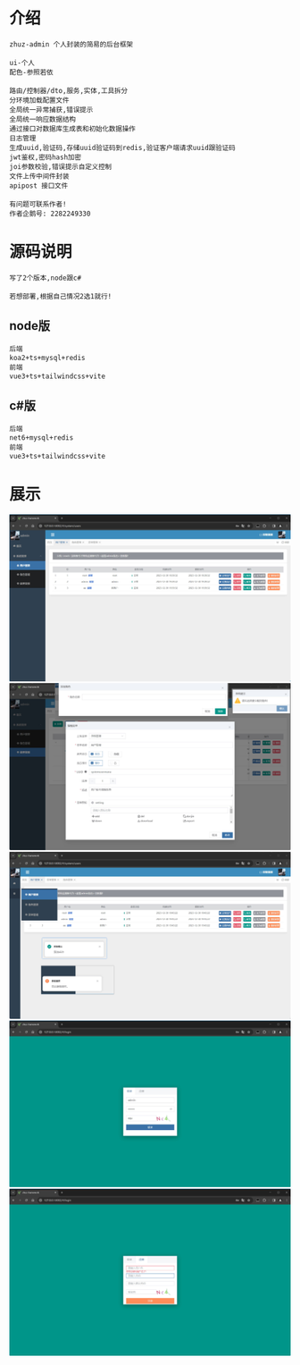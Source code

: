 # 介绍

```
zhuz-admin 个人封装的简易的后台框架

ui-个人
配色-参照若依

路由/控制器/dto,服务,实体,工具拆分
分环境加载配置文件
全局统一异常捕获,错误提示
全局统一响应数据结构
通过接口对数据库生成表和初始化数据操作
日志管理
生成uuid,验证码,存储uuid验证码到redis,验证客户端请求uuid跟验证码
jwt鉴权,密码hash加密
joi参数校验,错误提示自定义控制
文件上传中间件封装
apipost 接口文件

有问题可联系作者!
作者企鹅号: 2282249330
```

# 源码说明

```
写了2个版本,node跟c#

若想部署,根据自己情况2选1就行!
```

## node版

```
后端
koa2+ts+mysql+redis
前端
vue3+ts+tailwindcss+vite
```

## c#版

```
后端
net6+mysql+redis
前端
vue3+ts+tailwindcss+vite
```



# 展示

<img src="./_/1.jpg" />

<img src="./_/2.jpg" />

<img src="./_/3.jpg" />

<img src="./_/4.jpg" />

<img src="./_/5.jpg" />